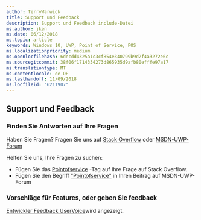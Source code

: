 ```yaml
---
author: TerryWarwick
title: Support und Feedback
description: Support und Feedback include-Datei
ms.author: jken
ms.date: 06/12/2018
ms.topic: article
keywords: Windows 10, UWP, Point of Service, POS
ms.localizationpriority: medium
ms.openlocfilehash: 6decdd4325a1c3cf854e340799b9d2f4a3272e6c
ms.sourcegitcommit: 38f06f1714334273d865935d9afb80efffe97a17
ms.translationtype: MT
ms.contentlocale: de-DE
ms.lasthandoff: 11/09/2018
ms.locfileid: "6211907"
---
```

## <a name="support-and-feedback"></a>Support und Feedback

### <a name="find-answers-to-your-questions"></a>Finden Sie Antworten auf Ihre Fragen

Haben Sie Fragen? Fragen Sie uns auf [Stack Overflow](https://aka.ms/pos-stackoverflow) oder [MSDN-UWP-Forum](https://aka.ms/pos-msdn-uwpforum)

Helfen Sie uns, Ihre Fragen zu suchen:
- Fügen Sie das [Pointofservice](https://aka.ms/pos-stackoverflow) -Tag auf Ihre Frage auf Stack Overflow. 
- Fügen Sie den Begriff ["Pointofservice"](https://aka.ms/pos-msdn-uwpforum) in Ihren Beitrag auf MSDN-UWP-Forum

### <a name="make-feature-suggestions-or-give-feedback"></a>Vorschläge für Features, oder geben Sie feedback
[Entwickler Feedback UserVoice](https://wpdev.uservoice.com/forums/110705-universal-windows-platform?category_id=202594)wird angezeigt.